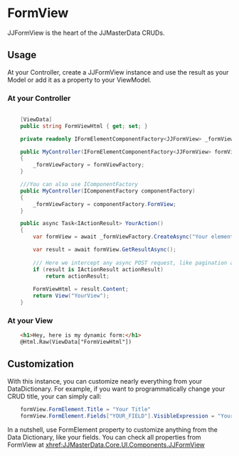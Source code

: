 # FormView

JJFormView is the heart of the JJMasterData CRUDs. 

## Usage

At your Controller, create a JJFormView instance and use the result as your Model or add it as a property to your ViewModel.
### At your Controller

```csharp
    
    [ViewData]
    public string FormViewHtml { get; set; }

    private readonly IFormElementComponentFactory<JJFormView> _formViewFactory;

    public MyController(IFormElementComponentFactory<JJFormView> formViewFactory)
    {
        _formViewFactory = formViewFactory;
    }

    ///You can also use IComponentFactory
    public MyController(IComponentFactory componentFactory)
    {
        _formViewFactory = componentFactory.FormView;
    }

    public async Task<IActionResult> YourAction()
    {
        var formView = await _formViewFactory.CreateAsync("Your element name");

        var result = await formView.GetResultAsync();
        
        /// Here we intercept any async POST request, like pagination and search boxes.
        if (result is IActionResult actionResult)
            return actionResult;
        
        FormViewHtml = result.Content;
        return View("YourView");
    }
```

### At your View

```html
    <h1>Hey, here is my dynamic form:</h1>
    @Html.Raw(ViewData["FormViewHtml"])
```

## Customization

With this instance, you can customize nearly everything from your DataDictionary. For example,
if you want to programmatically change your CRUD title, your can simply call:

```csharp
    formView.FormElement.Title = "Your Title"
    formView.FormElement.Fields["YOUR_FIELD"].VisibleExpression = "YourLogicHere"
```

In a nutshell, use FormElement property to customize anything from the Data Dictionary, like your fields. 
You can check all properties from FormView at <xhref:JJMasterData.Core.UI.Components.JJFormView>
